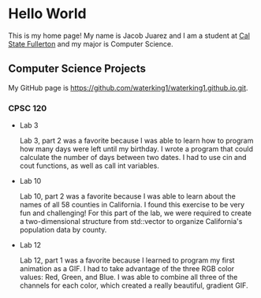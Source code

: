 # Hello World

This is my home page! My name is Jacob Juarez and I am a student at [Cal State Fullerton](http://www.fullerton.edu/) and my major is Computer Science.

## Computer Science Projects

My GitHub page is https://github.com/waterking1/waterking1.github.io.git.

### CPSC 120

* Lab 3

    Lab 3, part 2 was a favorite because I was able to learn how to program how many 
    days were left until my birthday. I wrote a program that could calculate the number 
    of days between two dates. I had to use cin and cout functions, as well as call int variables.

* Lab 10

    Lab 10, part 2 was a favorite because I was able to learn about the names of all 58 counties in California. I found this exercise to be very fun and challenging! For this part of the lab, we were required to create a two-dimensional structure from std::vector to organize California's population data by county.

* Lab 12

    Lab 12, part 1 was a favorite because I learned to program my first animation as a GIF. I had to take advantage of the three RGB color values: Red, Green, and Blue. I was able to combine all three of the channels for each color, which created a really beautiful, gradient GIF.